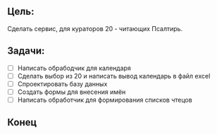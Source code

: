 ## Цель:
Сделать сервис, для кураторов 20 - читающих Псалтирь.

## Задачи:
- [ ] Написать обрабодчик для календаря
- [ ] Сделать выбор из 20 и написать вывод календарь в файл excel
- [ ] Спроектировать базу данных
- [ ] Создать формы для внесения имён
- [ ] Написать обработчик для формирования списков чтецов

## Конец
